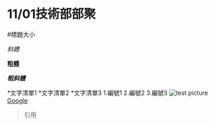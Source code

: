 # 11/01技術部部聚
#標題大小

*斜體*

**粗體**

***粗斜體***

*文字清單1
*文字清單2
*文字清單3
1.編號1
2.編號2
3.編號3
![test picture](https://upload.wikimedia.org/wikipedia/commons/thumb/a/a5/Google_Chrome_icon_%28September_2014%29.svg/1200px-Google_Chrome_icon_%28September_2014%29.svg.png)
[Google](https://www.google.com.tw/)
>引用
